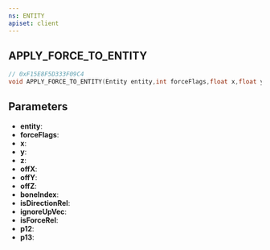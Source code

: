 ```yaml
---
ns: ENTITY
apiset: client
---
```

## APPLY_FORCE_TO_ENTITY

```c
// 0xF15E8F5D333F09C4
void APPLY_FORCE_TO_ENTITY(Entity entity,int forceFlags,float x,float y,float z,float offX,float offY,float offZ,int boneIndex,BOOL isDirectionRel,BOOL ignoreUpVec,BOOL isForceRel,BOOL p12,BOOL p13);
```


## Parameters
* **entity**:
* **forceFlags**:
* **x**:
* **y**:
* **z**:
* **offX**:
* **offY**:
* **offZ**:
* **boneIndex**:
* **isDirectionRel**:
* **ignoreUpVec**:
* **isForceRel**:
* **p12**:
* **p13**:



